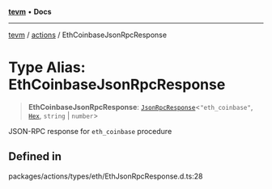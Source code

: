 [**tevm**](../../README.md) • **Docs**

***

[tevm](../../modules.md) / [actions](../README.md) / EthCoinbaseJsonRpcResponse

# Type Alias: EthCoinbaseJsonRpcResponse

> **EthCoinbaseJsonRpcResponse**: [`JsonRpcResponse`](../../index/type-aliases/JsonRpcResponse.md)\<`"eth_coinbase"`, [`Hex`](../../index/type-aliases/Hex.md), `string` \| `number`\>

JSON-RPC response for `eth_coinbase` procedure

## Defined in

packages/actions/types/eth/EthJsonRpcResponse.d.ts:28

